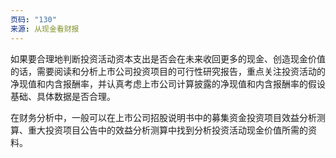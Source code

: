 ```yaml
---
页码: "130"
来源: 从现金看财报
---
```



如果要合理地判断投资活动资本支出是否会在未来收回更多的现金、创造现金价值的话，需要阅读和分析上市公司投资项目的可行性研究报告，重点关注投资活动的净现值和内含报酬率，并认真考虑上市公司计算披露的净现值和内含报酬率的假设基础、具体数据是否合理。


在财务分析中，一般可以在上市公司招股说明书中的募集资金投资项目效益分析测算、重大投资项目公告中的效益分析测算中找到分析投资活动现金价值所需的资料。